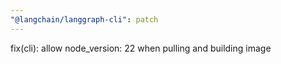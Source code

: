 ```yaml
---
"@langchain/langgraph-cli": patch
---
```


fix(cli): allow node_version: 22 when pulling and building image
